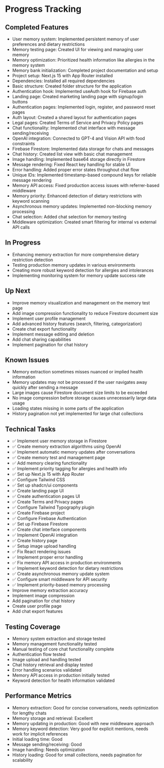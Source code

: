 # Progress Tracking

## Completed Features
- User memory system: Implemented persistent memory of user preferences and dietary restrictions
- Memory testing page: Created UI for viewing and managing user memory
- Memory optimization: Prioritized health information like allergies in the memory system
- Memory bank initialization: Completed project documentation and setup
- Project setup: Next.js 15 with App Router installed
- Dependencies: Installed all required dependencies
- Basic structure: Created folder structure for the application
- Authentication hook: Implemented useAuth hook for Firebase auth
- Landing page: Created marketing landing page with signup/login buttons
- Authentication pages: Implemented login, register, and password reset pages
- Auth layout: Created a shared layout for authentication pages
- Legal pages: Created Terms of Service and Privacy Policy pages
- Chat functionality: Implemented chat interface with message sending/receiving
- OpenAI integration: Connected to GPT-4 and Vision API with food constraints
- Firebase Firestore: Implemented data storage for chats and messages
- Chat history: Created list view with basic chat management
- Image handling: Implemented base64 storage directly in Firestore
- Message rendering: Fixed React key handling for stable UI
- Error handling: Added proper error states throughout chat flow
- Unique IDs: Implemented timestamp-based compound keys for reliable message rendering
- Memory API access: Fixed production access issues with referrer-based middleware
- Memory priority: Enhanced detection of dietary restrictions with keyword scanning
- Asynchronous memory updates: Implemented non-blocking memory processing
- Chat selection: Added chat selection for memory testing
- Middleware optimization: Created smart filtering for internal vs external API calls

## In Progress
- Enhancing memory extraction for more comprehensive dietary restriction detection
- Testing production memory updates in various environments
- Creating more robust keyword detection for allergies and intolerances
- Implementing monitoring system for memory update success rate

## Up Next
- Improve memory visualization and management on the memory test page
- Add image compression functionality to reduce Firestore document size
- Implement user profile management
- Add advanced history features (search, filtering, categorization)
- Create chat export functionality
- Implement message editing and deletion
- Add chat sharing capabilities
- Implement pagination for chat history

## Known Issues
- Memory extraction sometimes misses nuanced or implied health information
- Memory updates may not be processed if the user navigates away quickly after sending a message
- Large images cause Firestore document size limits to be exceeded
- No image compression before storage causes unnecessarily large data usage
- Loading states missing in some parts of the application
- History pagination not yet implemented for large chat collections

## Technical Tasks
- ✅ Implement user memory storage in Firestore
- ✅ Create memory extraction algorithms using OpenAI
- ✅ Implement automatic memory updates after conversations
- ✅ Create memory test and management page
- ✅ Add memory clearing functionality
- ✅ Implement priority tagging for allergies and health info
- ✅ Set up Next.js 15 with App Router
- ✅ Configure Tailwind CSS
- ✅ Set up shadcn/ui components
- ✅ Create landing page UI
- ✅ Create authentication pages UI
- ✅ Create Terms and Privacy pages
- ✅ Configure Tailwind Typography plugin
- ✅ Create Firebase project
- ✅ Configure Firebase Authentication
- ✅ Set up Firebase Firestore
- ✅ Create chat interface components
- ✅ Implement OpenAI integration
- ✅ Create history page
- ✅ Setup image upload handling
- ✅ Fix React rendering issues
- ✅ Implement proper error handling
- ✅ Fix memory API access in production environments
- ✅ Implement keyword detection for dietary restrictions
- ✅ Create asynchronous memory update system
- ✅ Configure smart middleware for API security
- ✅ Implement priority-based memory processing
- Improve memory extraction accuracy
- Implement image compression
- Add pagination for chat history
- Create user profile page
- Add chat export features

## Testing Coverage
- Memory system extraction and storage tested
- Memory management functionality tested
- Manual testing of core chat functionality complete
- Authentication flow tested
- Image upload and handling tested
- Chat history retrieval and display tested
- Error handling scenarios validated
- Memory API access in production initially tested
- Keyword detection for health information validated

## Performance Metrics
- Memory extraction: Good for concise conversations, needs optimization for lengthy chats
- Memory storage and retrieval: Excellent
- Memory updating in production: Good with new middleware approach
- Memory keyword detection: Very good for explicit mentions, needs work for implicit references
- Initial loading time: Good
- Message sending/receiving: Good
- Image handling: Needs optimization
- History loading: Good for small collections, needs pagination for scalability 